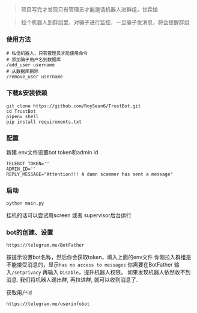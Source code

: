 > 项目写完才发现只有管理员才能邀请机器人进群组，甘霖娘


> 拉个机器人到群组里，对骗子进行监控，一旦骗子发消息，将会提醒群组

### 使用方法
```angular2html
# 私信机器人，只有管理员才能使用命令
# 添加骗子用户名到数据库
/add_user username
# 从数据库删除
/remove_user username
```
### 下载&安装依赖

```angular2html
git clone https://github.com/RoySean6/TrustBot.git
cd TrustBot
pipenv shell
pip install requirements.txt
```

### 配置
新建.env文件设置bot token和admin id
```angular2html
TELEBOT_TOKEN=''
ADMIN_ID=''
REPLY_MESSAGE="Attention!!! A damn scammer has sent a message"
```
### 启动
```angular2html
python main.py
```
挂机的话可以尝试用screen 或者 supervisor后台运行

### bot的创建、设置

```angular2html
https://telegram.me/BotFather
```
按提示设置bot名称，然后你会获取token，填入上面的env文件
你刚拉入群组是不能接受消息的，显示`has no access to messages`
你需要在BotFather 输入`/setprivacy`
再输入 `Disable`，提升机器人权限。
如果发现机器人依然收不到消息.
我们将机器人踢出群, 再拉进群, 就可以收到消息了.

获取用户id
```angular2html
https://telegram.me/userinfobot
```